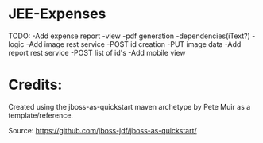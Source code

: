 JEE-Expenses
========================

TODO:
	-Add expense report
		-view 
		-pdf generation
			-dependencies(iText?)
			-logic
	-Add image rest service
		-POST id creation
		-PUT image data
	-Add report rest service
		-POST list of id's
	-Add mobile view

Credits:
========================

Created using the jboss-as-quickstart maven archetype by Pete Muir as a template/reference.

Source: <https://github.com/jboss-jdf/jboss-as-quickstart/>
